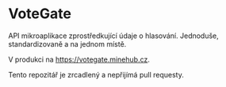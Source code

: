 # VoteGate

API mikroaplikace zprostředkující údaje o hlasování. Jednoduše, standardizovaně a na jednom místě.

V produkci na https://votegate.minehub.cz.

Tento repozitář je zrcadlený a nepřijímá pull requesty.

